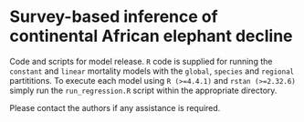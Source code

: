 # Survey-based inference of continental African elephant decline

Code and scripts for model release. `R` code is supplied for running the `constant` and `linear` mortality models with the `global`, `species` and `regional` partititions. To execute each model using `R (>=4.4.1)` and `rstan (>=2.32.6)` simply run the `run_regression.R` script within the appropriate directory. 

Please contact the authors if any assistance is required.
